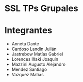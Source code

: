 # SSL TPs Grupales

# Integrantes

- Anneta Dante
- Cardoso Landin Julián
- Jastrebow Matías Gabriel
- Lorences Iñaki Joaquin
- Mazzini Augusto Alejandro
- Mendez Santiago
- Vazquez Matias